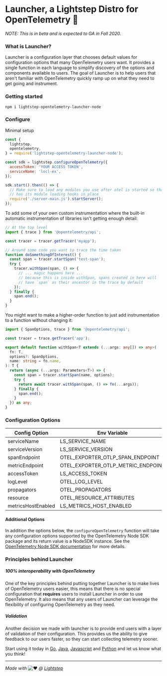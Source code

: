 # Launcher, a Lightstep Distro for OpenTelemetry 🚀

_NOTE: This is in beta and is expected to GA in Fall 2020._

### What is Launcher?

Launcher is a configuration layer that chooses default values for configuration options that many OpenTelemetry users want. It provides a single function in each language to simplify discovery of the options and components available to users. The goal of Launcher is to help users that aren't familiar with OpenTelemetry quickly ramp up on what they need to get going and instrument.

### Getting started

```bash
npm i lightstep-opentelemetry-launcher-node
```

### Configure

Minimal setup

```javascript
const {
  lightstep,
  opentelemetry,
} = require('lightstep-opentelemetry-launcher-node');

const sdk = lightstep.configureOpenTelemetry({
  accessToken: 'YOUR ACCESS TOKEN',
  serviceName: 'locl-ex',
});

sdk.start().then(() => {
  // Make sure to load any modules you use after otel is started so that it
  // has its module loading hooks in place
  require('./server-main.js').startServer();
});
```

To add some of your own custom instrumentation where the built-in automatic instrumentation of libraries isn't getting enough detail:

```javascript
// At the top level
import { trace } from '@opentelemetry/api';

const tracer = tracer.getTracer('myapp');

// Around some code you want to trace the time taken
function doSomethingOfInterest() {
  const span = tracer.startSpan('test-span');
  try {
    tracer.withSpan(span, () => {
      // ... magic happens here ...
      // because this is inside withSpan, spans created in here will
      // have `span` as their ancestor in the trace by default
    });
  } finally {
    span.end();
  }
}
```

You might want to make a higher-order function to just add instrumentation to a function without changing it:

```typescript
import { SpanOptions, trace } from '@opentelemetry/api';

const tracer = trace.getTracer('app');

export default function withSpan<T extends (...args: any[]) => any>(
  fn: T,
  options?: SpanOptions,
  name: string = fn.name,
): T {
  return (async (...args: Parameters<T>) => {
    const span = tracer.startSpan(name, options);
    try {
      return await tracer.withSpan(span, () => fn(...args));
    } finally {
      span.end();
    }
  }) as any;
}
```

### Configuration Options

| Config Option      | Env Variable                       | Required | Default                                        |
| ------------------ | ---------------------------------- | -------- | ---------------------------------------------- |
| serviceName        | LS_SERVICE_NAME                    | y        | -                                              |
| serviceVersion     | LS_SERVICE_VERSION                 | n        | unknown                                        |
| spanEndpoint       | OTEL_EXPORTER_OTLP_SPAN_ENDPOINT   | n        | https://ingest.lightstep.com/traces/otlp/v0.6  |
| metricEndpoint     | OTEL_EXPORTER_OTLP_METRIC_ENDPOINT | n        | https://ingest.lightstep.com/metrics/otlp/v0.6 |
| accessToken        | LS_ACCESS_TOKEN                    | n        | -                                              |
| logLevel           | OTEL_LOG_LEVEL                     | n        | info                                           |
| propagators        | OTEL_PROPAGATORS                   | n        | b3                                             |
| resource           | OTEL_RESOURCE_ATTRIBUTES           | n        | -                                              |
| metricsHostEnabled | LS_METRICS_HOST_ENABLED            | n        | true                                           |

#### Additional Options

In addition the options below, the `configureOpenTelemetry` function will take any configuration
options supported by the OpenTelemetry Node SDK package and its return value is a NodeSDK instance.
See the [OpenTelemetry Node SDK documentation](https://github.com/open-telemetry/opentelemetry-js/tree/master/packages/opentelemetry-sdk-node) for more details.

### Principles behind Launcher

##### 100% interoperability with OpenTelemetry

One of the key principles behind putting together Launcher is to make lives of OpenTelemetry users easier, this means that there is no special configuration that **requires** users to install Launcher in order to use OpenTelemetry. It also means that any users of Launcher can leverage the flexibility of configuring OpenTelemetry as they need.

##### Validation

Another decision we made with launcher is to provide end users with a layer of validation of their configuration. This provides us the ability to give feedback to our users faster, so they can start collecting telemetry sooner.

Start using it today in [Go](https://github.com/lightstep/otel-launcher-go), [Java](https://github.com/lightstep/otel-launcher-java), [Javascript](https://github.com/lightstep/otel-launcher-node) and [Python](https://github.com/lightstep/otel-launcher-python) and let us know what you think!

---

_Made with_ ![:heart:](https://a.slack-edge.com/production-standard-emoji-assets/10.2/apple-medium/2764-fe0f.png) _@ [Lightstep](http://lightstep.com/)_

